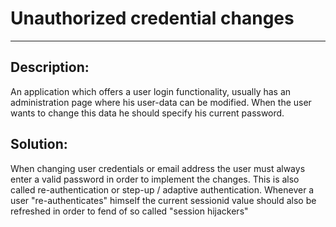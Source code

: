 # Unauthorized credential changes
-------

## Description:

An application which offers a user login functionality, usually has an administration page
where his user-data can be modified. When the user wants to change this data he should
specify his current password.

## Solution:

When changing user credentials or email address the user must always enter a valid
password in order to implement the changes. This is also called re-authentication or
step-up / adaptive authentication. Whenever a user "re-authenticates" himself the current
sessionid value should also be refreshed in order to fend of so called "session hijackers"
